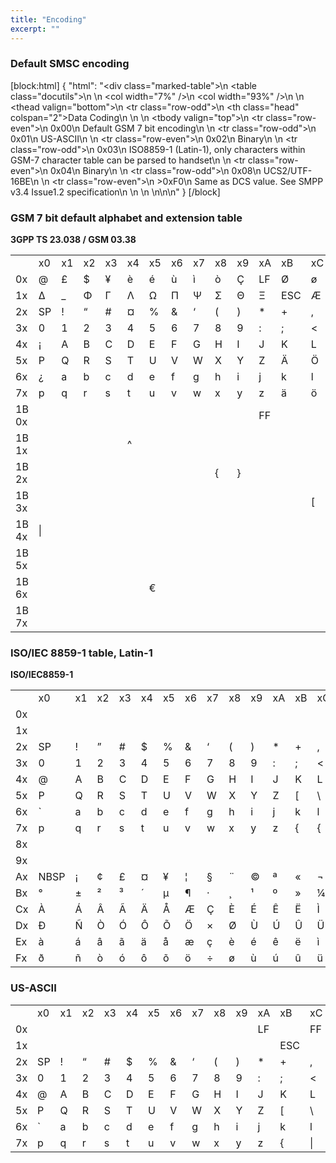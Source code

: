 ```yaml
---
title: "Encoding"
excerpt: ""
---
```

### Default SMSC encoding
[block:html]
{
  "html": "<div class=\"marked-table\">\n  <table class=\"docutils\">\n    <colgroup>\n      <col width=\"7%\" />\n      <col width=\"93%\" />\n    </colgroup>\n    <thead valign=\"bottom\">\n      <tr class=\"row-odd\">\n        <th class=\"head\" colspan=\"2\">Data Coding</th>\n      </tr>\n    </thead>\n    <tbody valign=\"top\">\n      <tr class=\"row-even\">\n        <td>0x00</td>\n        <td>Default GSM 7 bit encoding</td>\n      </tr>\n      <tr class=\"row-odd\">\n        <td>0x01</td>\n        <td>US-ASCII</td>\n      </tr>\n      <tr class=\"row-even\">\n        <td>0x02</td>\n        <td>Binary</td>\n      </tr>\n      <tr class=\"row-odd\">\n        <td>0x03</td>\n        <td>ISO8859-1 (Latin-1), only characters within GSM-7 character table can be parsed to handset</td>\n      </tr>\n      <tr class=\"row-even\">\n        <td>0x04</td>\n        <td>Binary</td>\n      </tr>\n      <tr class=\"row-odd\">\n        <td>0x08</td>\n        <td>UCS2/UTF-16BE</td>\n      </tr>\n      <tr class=\"row-even\">\n        <td>&gt;0xF0</td>\n        <td>Same as DCS value. See SMPP v3.4 Issue1.2 specification</td>\n      </tr>\n    </tbody>\n  </table>\n</div>\n\n<style></style>"
}
[/block]
### GSM 7 bit default alphabet and extension table

**3GPP TS 23.038 / GSM 03.38**

||||||||||||||||||
|------|---|---|---|---|---|---|---|---|---|---|---|---|---|---|---|---|
||x0 |x1 |x2 |x3 |x4 |x5 |x6 |x7 |x8 |x9 |xA |xB |xC |xD |xE |xF |
|0x    |@  |£  |$  |¥  |è  |é  |ù  |ì  |ò  |Ç  |LF |Ø  |ø  |CR |Å  |å  |
|1x    |Δ  |_  |Φ  |Γ  |Λ  |Ω  |Π  |Ψ  |Σ  |Θ  |Ξ  |ESC|Æ  |æ  |ß  |É  |
|2x    |SP |!  |“  |#  |¤  |%  |&  |‘  |(  |)  |*  |+  |,  |   |.  |/  |
|3x    |0  |1  |2  |3  |4  |5  |6  |7  |8  |9  |:  |;  |<  |=  |>  |?  |
|4x    |¡  |A  |B  |C  |D  |E  |F  |G  |H  |I  |J  |K  |L  |M  |N  |O  |
|5x    |P  |Q  |R  |S  |T  |U  |V  |W  |X  |Y  |Z  |Ä  |Ö  |Ñ  |Ü  |§  |
|6x    |¿  |a  |b  |c  |d  |e  |f  |g  |h  |i  |j  |k  |l  |m  |n  |o  |
|7x    |p  |q  |r  |s  |t  |u  |v  |w  |x  |y  |z  |ä  |ö  |ñ  |ü  |à  |
|1B 0x |   |   |   |   |   |   |   |   |   |   |FF |   |   |   |   |   |
|1B 1x |   |   |   |   |^  |   |   |   |   |   |   |   |   |   |   |   |
|1B 2x |   |   |   |   |   |   |   |   |{  |}  |   |   |   |   |   |\  |
|1B 3x |   |   |   |   |   |   |   |   |   |   |   |   |[  |~  |]  |   |
|1B 4x |&#124; |   |   |   |   |   |   |   |   |   |   |   |   |   |   |   |
|1B 5x |   |   |   |   |   |   |   |   |   |   |   |   |   |   |   |   |
|1B 6x |   |   |   |   |   |€  |   |   |   |   |   |   |   |   |   |   |
|1B 7x |   |   |   |   |   |   |   |   |   |   |   |   |   |   |   |   |


### ISO/IEC 8859-1 table, Latin-1

**ISO/IEC8859-1**

||||||||||||||||||
|------|---|---|---|---|---|---|---|---|---|---|---|---|---|---|---|---|
||x0 |x1 |x2 |x3 |x4 |x5 |x6 |x7 |x8 |x9 |xA |xB |xC |xD |xE |xF |
|0x    |   |   |   |   |   |   |   |   |   |   |   |   |   |   |   |   |
|1x    |   |   |   |   |   |   |   |   |   |   |   |   |   |   |   |   |
|2x    |SP |!  |”  |#  |$  |%  |&  |‘  |(  |)  |*  |+  |,  |   |.  |/  |
|3x    |0  |1  |2  |3  |4  |5  |6  |7  |8  |9  |:  |;  |<  |=  |>  |?  |
|4x    |@  |A  |B  |C  |D  |E  |F  |G  |H  |I  |J  |K  |L  |M  |N  |O  |
|5x    |P  |Q  |R  |S  |T  |U  |V  |W  |X  |Y  |Z  |[  |\  |]  |^  |_  |
|6x    |`  |a  |b  |c  |d  |e  |f  |g  |h  |i  |j  |k  |l  |m  |n  |o  |
|7x    |p  |q  |r  |s  |t  |u  |v  |w  |x  |y  |z  |{  |{  |}  |~  |   |
|8x    |   |   |   |   |   |   |   |   |   |   |   |   |   |   |   |   |
|9x    |   |   |   |   |   |   |   |   |   |   |   |   |   |   |   |   |
|Ax    |NBSP|¡  |¢  |£  |¤  |¥  |¦  |§  |¨  |©  |ª  |«  |¬  |SHY|®  |¯  |
|Bx    |°  |±  |²  |³  |´  |µ  |¶  |·  |¸  |¹  |º  |»  |¼  |½  |¾  |¿  |
|Cx    |À  |Á  |Â  |Ã  |Ä  |Å  |Æ  |Ç  |È  |É  |Ê  |Ë  |Ì  |Í  |Î  |Ï  |
|Dx    |Ð  |Ñ  |Ò  |Ó  |Ô  |Õ  |Ö  |×  |Ø  |Ù  |Ú  |Û  |Ü  |Ý  |Þ  |ß  |
|Ex    |à  |á  |â  |ã  |ä  |å  |æ  |ç  |è  |é  |ê  |ë  |ì  |í  |î  |ï  |
|Fx    |ð  |ñ  |ò  |ó  |ô  |õ  |ö  |÷  |ø  |ù  |ú  |û  |ü  |ý  |þ  |ÿ  |


### US-ASCII

||||||||||||||||||
|------|---|---|---|---|---|---|---|---|---|---|---|---|---|---|---|---|
||x0 |x1 |x2 |x3 |x4 |x5 |x6 |x7 |x8 |x9 |xA |xB |xC |xD |xE |xF |
|0x    |   |   |   |   |   |   |   |   |   |   |LF |   |FF |CR |   |   |
|1x    |   |   |   |   |   |   |   |   |   |   |   |ESC|   |   |   |   |
|2x    |SP |!  |“  |#  |$  |%  |&  |‘  |(  |)  |*  |+  |,  |   |.  |/  |
|3x    |0  |1  |2  |3  |4  |5  |6  |7  |8  |9  |:  |;  |<  |=  |>  |?  |
|4x    |@  |A  |B  |C  |D  |E  |F  |G  |H  |I  |J  |K  |L  |M  |N  |O  |
|5x    |P  |Q  |R  |S  |T  |U  |V  |W  |X  |Y  |Z  |[  |\  |]  |^  |_  |
|6x    |`  |a  |b  |c  |d  |e  |f  |g  |h  |i  |j  |k  |l  |m  |n  |o  |
|7x    |p  |q  |r  |s  |t  |u  |v  |w  |x  |y  |z  |{  |&#124; |}  |~  |   |